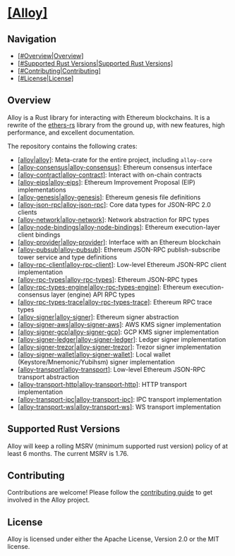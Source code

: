# [[Alloy]](#Alloy)

## Navigation
- [[#Overview|Overview]](#Overview)
- [[#Supported Rust Versions|Supported Rust Versions]](#Supported_Rust_Versions)
- [[#Contributing|Contributing]](#Contributing)
- [[#License|License]](#License)

## Overview
Alloy is a Rust library for interacting with Ethereum blockchains. It is a rewrite of the [ethers-rs](https://github.com/gakonst/ethers-rs) library from the ground up, with new features, high performance, and excellent documentation.

The repository contains the following crates:

- [[alloy|alloy]](#alloy): Meta-crate for the entire project, including `alloy-core`
- [[alloy-consensus|alloy-consensus]](#alloy-consensus): Ethereum consensus interface
- [[alloy-contract|alloy-contract]](#alloy-contract): Interact with on-chain contracts
- [[alloy-eips|alloy-eips]](#alloy-eips): Ethereum Improvement Proposal (EIP) implementations
- [[alloy-genesis|alloy-genesis]](#alloy-genesis): Ethereum genesis file definitions
- [[alloy-json-rpc|alloy-json-rpc]](#alloy-json-rpc): Core data types for JSON-RPC 2.0 clients
- [[alloy-network|alloy-network]](#alloy-network): Network abstraction for RPC types
- [[alloy-node-bindings|alloy-node-bindings]](#alloy-node-bindings): Ethereum execution-layer client bindings
- [[alloy-provider|alloy-provider]](#alloy-provider): Interface with an Ethereum blockchain
- [[alloy-pubsub|alloy-pubsub]](#alloy-pubsub): Ethereum JSON-RPC publish-subscribe tower service and type definitions
- [[alloy-rpc-client|alloy-rpc-client]](#alloy-rpc-client): Low-level Ethereum JSON-RPC client implementation
- [[alloy-rpc-types|alloy-rpc-types]](#alloy-rpc-types): Ethereum JSON-RPC types
- [[alloy-rpc-types-engine|alloy-rpc-types-engine]](#alloy-rpc-types-engine): Ethereum execution-consensus layer (engine) API RPC types
- [[alloy-rpc-types-trace|alloy-rpc-types-trace]](#alloy-rpc-types-trace): Ethereum RPC trace types
- [[alloy-signer|alloy-signer]](#alloy-signer): Ethereum signer abstraction
- [[alloy-signer-aws|alloy-signer-aws]](#alloy-signer-aws): AWS KMS signer implementation
- [[alloy-signer-gcp|alloy-signer-gcp]](#alloy-signer-gcp): GCP KMS signer implementation
- [[alloy-signer-ledger|alloy-signer-ledger]](#alloy-signer-ledger): Ledger signer implementation
- [[alloy-signer-trezor|alloy-signer-trezor]](#alloy-signer-trezor): Trezor signer implementation
- [[alloy-signer-wallet|alloy-signer-wallet]](#alloy-signer-wallet): Local wallet (Keystore/Mnemonic/Yubihsm) signer implementation
- [[alloy-transport|alloy-transport]](#alloy-transport): Low-level Ethereum JSON-RPC transport abstraction
- [[alloy-transport-http|alloy-transport-http]](#alloy-transport-http): HTTP transport implementation
- [[alloy-transport-ipc|alloy-transport-ipc]](#alloy-transport-ipc): IPC transport implementation
- [[alloy-transport-ws|alloy-transport-ws]](#alloy-transport-ws): WS transport implementation

## Supported Rust Versions
Alloy will keep a rolling MSRV (minimum supported rust version) policy of at least 6 months. The current MSRV is 1.76.

## Contributing
Contributions are welcome! Please follow the [contributing guide](https://github.com/alloy-rs/alloy/blob/main/CONTRIBUTING.md) to get involved in the Alloy project.

## License
Alloy is licensed under either the Apache License, Version 2.0 or the MIT license.
